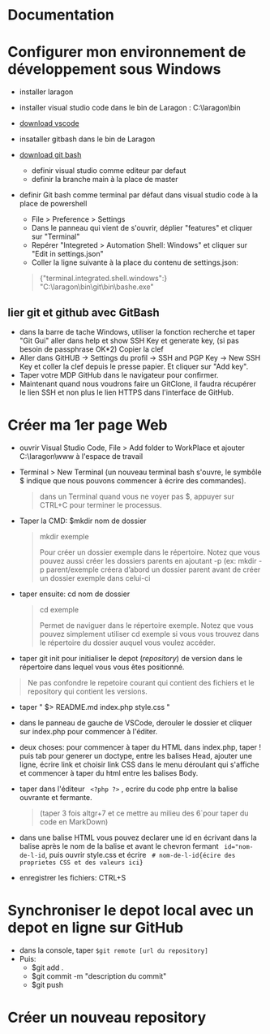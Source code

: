 # Documentation

# Configurer mon environnement de développement sous Windows

- installer laragon
- installer visual studio code dans le bin de Laragon :
C:\laragon\bin

- [download vscode](https://code.visualstudio.com/download)
- insataller gitbash dans le bin de Laragon
 - [download git bash](https://git-scm.com/downloads)
    - definir visual studio comme editeur par defaut
    - definir la branche main à la place de master
- definir Git bash comme terminal par défaut dans visual studio code à la place de powershell
    - File > Preference > Settings 
    - Dans le panneau qui vient de s'ouvrir, déplier "features" et cliquer sur "Terminal" 
    - Repérer "Integreted > Automation Shell: Windows" et cliquer sur "Edit in settings.json"
    - Coller la ligne suivante à la place du contenu de settings.json:
    >{"terminal.integrated.shell.windows":}
    "C:\\laragon\\bin\\git\\bin\\bashe.exe"
    
## lier git et github avec GitBash
- dans la barre de tache Windows, utiliser la fonction recherche et taper "Git Gui" aller dans help et show SSH Key et generate key, (si pas besoin de passphrase OK*2) Copier la clef
- Aller dans GitHUB -> Settings du profil -> SSH and PGP Key -> New SSH Key et coller la clef depuis le presse papier. Et cliquer sur "Add key".
- Taper votre MDP GitHub dans le navigateur pour confirmer. 
- Maintenant quand nous voudrons faire un GitClone, il faudra récupérer le lien SSH et non plus le lien HTTPS dans l'interface de GitHub.

# Créer ma 1er page Web

- ouvrir Visual Studio Code, File > Add folder to WorkPlace et ajouter C:\laragon\www à l'espace de travail
- Terminal > New Terminal (un nouveau terminal bash s'ouvre, le symbôle $ indique que nous pouvons commencer à écrire des commandes).
    > dans un Terminal quand vous ne voyer pas $, appuyer sur CTRL+C pour terminer le processus. 
- Taper la CMD: $mkdir nom de dossier   
    > mkdir exemple
    > 
    >Pour créer un dossier exemple dans le répertoire. Notez que vous pouvez aussi créer les dossiers parents en ajoutant -p (ex: mkdir -p parent/exemple créera d’abord un dossier parent avant de créer un dossier exemple dans celui-ci

- taper ensuite: cd nom de dossier
    > cd exemple
    >
    >Permet de naviguer dans le répertoire exemple. Notez que vous pouvez simplement utiliser cd exemple si vous vous trouvez dans le répertoire du dossier auquel vous voulez accéder.

- taper git init pour initialiser le depot (*repository*) de version dans le répertoire dans lequel vous vous êtes positionné.

> Ne pas confondre le repetoire courant qui contient des fichiers et le repository qui contient les versions. 

- taper " $> README.md index.php style.css " 
- dans le panneau de gauche de VSCode, derouler le dossier et cliquer sur index.php pour commencer à l'éditer.
- deux choses: pour commencer à taper du HTML dans index.php, taper ! puis tab pour generer un doctype, entre les balises Head, ajouter une ligne, écrire link et choisir link CSS dans le menu déroulant qui s'affiche et commencer à taper du html entre les balises Body.

- taper dans l'éditeur ``` <?php ?>``` , ecrire du code php entre la balise ouvrante et fermante.
    >(taper 3 fois altgr+7 et ce mettre au milieu des 6`pour taper du code en MarkDown)
- dans une balise HTML vous pouvez declarer une id en écrivant dans la balise après le nom de la balise et avant le chevron fermant ``` id="nom-de-l-id```, puis ouvrir style.css et écrire ``` # nom-de-l-id{écire des proprietes CSS et des valeurs ici}```
- enregistrer les fichiers: CTRL+S

# Synchroniser le depot local avec un depot en ligne sur GitHub

- dans la console, taper ```$git remote [url du repository]```
- Puis: 
    - $git add . 
    - $git commit -m "description du commit" 
    - $git push

# Créer un nouveau repository 